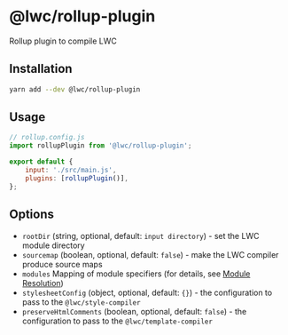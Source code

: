 # @lwc/rollup-plugin

Rollup plugin to compile LWC

## Installation

```sh
yarn add --dev @lwc/rollup-plugin
```

## Usage

```js
// rollup.config.js
import rollupPlugin from '@lwc/rollup-plugin';

export default {
    input: './src/main.js',
    plugins: [rollupPlugin()],
};
```

## Options

-   `rootDir` (string, optional, default: `input directory`) - set the LWC module directory
-   `sourcemap` (boolean, optional, default: `false`) - make the LWC compiler produce source maps
-   `modules` Mapping of module specifiers (for details, see [Module Resolution](https://lwc.dev/guide/es_modules#module-resolution))
-   `stylesheetConfig` (object, optional, default: `{}`) - the configuration to pass to the `@lwc/style-compiler`
-   `preserveHtmlComments` (boolean, optional, default: `false`) - the configuration to pass to the `@lwc/template-compiler`
